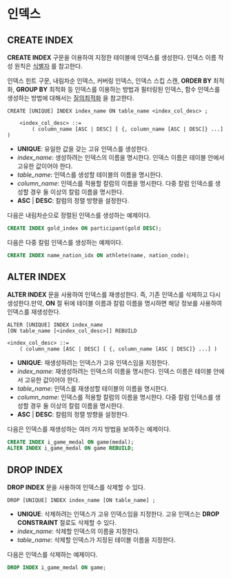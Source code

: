 인덱스
======

CREATE INDEX
------------

**CREATE INDEX** 구문을 이용하여 지정한 테이블에 인덱스를 생성한다. 인덱스 이름 작성 원칙은 [식별자](../identifier.md) 를 참고한다.

인덱스 힌트 구문, 내림차순 인덱스, 커버링 인덱스, 인덱스 스킵 스캔, **ORDER BY** 최적화, **GROUP BY** 최적화 등 인덱스를 이용하는 방법과 필터링된 인덱스, 함수 인덱스를 생성하는 방법에 대해서는 [질의최적화](../tuning.md) 을 참고한다.

    CREATE [UNIQUE] INDEX index_name ON table_name <index_col_desc> ;

        <index_col_desc> ::=
            ( column_name [ASC | DESC] [ {, column_name [ASC | DESC]} ...] )

-   **UNIQUE**: 유일한 값을 갖는 고유 인덱스를 생성한다.
-   *index\_name*: 생성하려는 인덱스의 이름을 명시한다. 인덱스 이름은 테이블 안에서 고유한 값이어야 한다.
-   *table\_name*: 인덱스를 생성할 테이블의 이름을 명시한다.
-   *column\_name*: 인덱스를 적용할 칼럼의 이름을 명시한다. 다중 칼럼 인덱스를 생성할 경우 둘 이상의 칼럼 이름을 명시한다.
-   **ASC** | **DESC**: 칼럼의 정렬 방향을 설정한다.

다음은 내림차순으로 정렬된 인덱스를 생성하는 예제이다.

``` sql
CREATE INDEX gold_index ON participant(gold DESC);
```

다음은 다중 칼럼 인덱스를 생성하는 예제이다.

``` sql
CREATE INDEX name_nation_idx ON athlete(name, nation_code);
```

ALTER INDEX
-----------

**ALTER INDEX** 문을 사용하여 인덱스를 재생성한다. 즉, 기존 인덱스를 삭제하고 다시 생성한다.만약, **ON** 절 뒤에 테이블 이름과 칼럼 이름을 명시하면 해당 정보를 사용하여 인덱스를 재생성한다.

    ALTER [UNIQUE] INDEX index_name
    [ON table_name [<index_col_desc>]] REBUILD

    <index_col_desc> ::=
        ( column_name [ASC | DESC] [ {, column_name [ASC | DESC]} ...] )

-   **UNIQUE**: 재생성하려는 인덱스가 고유 인덱스임을 지정한다.
-   *index\_name*: 재생성하려는 인덱스의 이름을 명시한다. 인덱스 이름은 테이블 안에서 고유한 값이어야 한다.
-   *table\_name*: 인덱스를 재생성할 테이블의 이름을 명시한다.
-   *column\_name*: 인덱스를 적용할 칼럼의 이름을 명시한다. 다중 칼럼 인덱스를 생성할 경우 둘 이상의 칼럼 이름을 명시한다.
-   **ASC** | **DESC**: 칼럼의 정렬 방향을 설정한다.

다음은 인덱스를 재생성하는 여러 가지 방법을 보여주는 예제이다.

``` sql
CREATE INDEX i_game_medal ON game(medal);
ALTER INDEX i_game_medal ON game REBUILD;
```

DROP INDEX
----------

**DROP INDEX** 문을 사용하여 인덱스를 삭제할 수 있다.

    DROP [UNIQUE] INDEX index_name [ON table_name] ;

-   **UNIQUE**: 삭제하려는 인덱스가 고유 인덱스임을 지정한다. 고유 인덱스는 **DROP CONSTRAINT** 절로도 삭제할 수 있다.
-   *index\_name*: 삭제할 인덱스의 이름을 지정한다.
-   *table\_name*: 삭제할 인덱스가 지정된 테이블 이름을 지정한다.

다음은 인덱스를 삭제하는 예제이다.

``` sql
DROP INDEX i_game_medal ON game;
```
